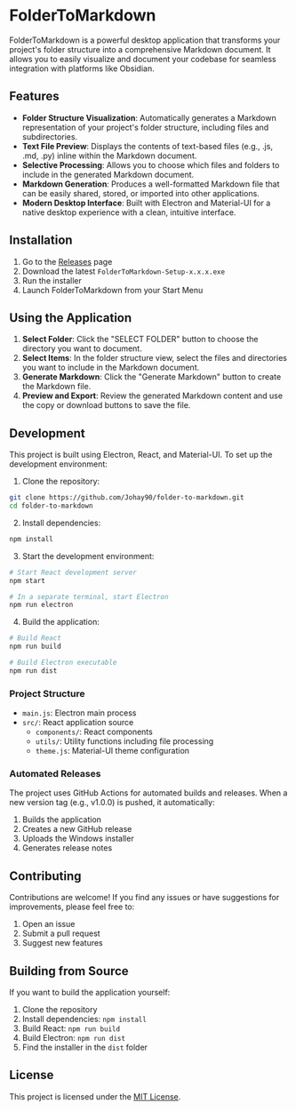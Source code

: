 # FolderToMarkdown
FolderToMarkdown is a powerful desktop application that transforms your project's folder structure into a comprehensive Markdown document. It allows you to easily visualize and document your codebase for seamless integration with platforms like Obsidian.

## Features
- **Folder Structure Visualization**: Automatically generates a Markdown representation of your project's folder structure, including files and subdirectories.
- **Text File Preview**: Displays the contents of text-based files (e.g., .js, .md, .py) inline within the Markdown document.
- **Selective Processing**: Allows you to choose which files and folders to include in the generated Markdown document.
- **Markdown Generation**: Produces a well-formatted Markdown file that can be easily shared, stored, or imported into other applications.
- **Modern Desktop Interface**: Built with Electron and Material-UI for a native desktop experience with a clean, intuitive interface.

## Installation
1. Go to the [Releases](https://github.com/Johay90/folder-to-markdown/releases) page
2. Download the latest `FolderToMarkdown-Setup-x.x.x.exe`
3. Run the installer
4. Launch FolderToMarkdown from your Start Menu

## Using the Application
1. **Select Folder**: Click the "SELECT FOLDER" button to choose the directory you want to document.
2. **Select Items**: In the folder structure view, select the files and directories you want to include in the Markdown document.
3. **Generate Markdown**: Click the "Generate Markdown" button to create the Markdown file.
4. **Preview and Export**: Review the generated Markdown content and use the copy or download buttons to save the file.

## Development
This project is built using Electron, React, and Material-UI. To set up the development environment:

1. Clone the repository:
```bash
git clone https://github.com/Johay90/folder-to-markdown.git
cd folder-to-markdown
```

2. Install dependencies:
```bash
npm install
```

3. Start the development environment:
```bash
# Start React development server
npm start

# In a separate terminal, start Electron
npm run electron
```

4. Build the application:
```bash
# Build React
npm run build

# Build Electron executable
npm run dist
```

### Project Structure
- `main.js`: Electron main process
- `src/`: React application source
  - `components/`: React components
  - `utils/`: Utility functions including file processing
  - `theme.js`: Material-UI theme configuration

### Automated Releases
The project uses GitHub Actions for automated builds and releases. When a new version tag (e.g., v1.0.0) is pushed, it automatically:
1. Builds the application
2. Creates a new GitHub release
3. Uploads the Windows installer
4. Generates release notes

## Contributing
Contributions are welcome! If you find any issues or have suggestions for improvements, please feel free to:
1. Open an issue
2. Submit a pull request
3. Suggest new features

## Building from Source
If you want to build the application yourself:
1. Clone the repository
2. Install dependencies: `npm install`
3. Build React: `npm run build`
4. Build Electron: `npm run dist`
5. Find the installer in the `dist` folder

## License
This project is licensed under the [MIT License](LICENSE).